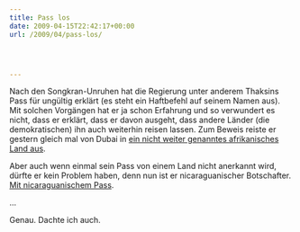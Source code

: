 ```yaml
---
title: Pass los
date: 2009-04-15T22:42:17+00:00
url: /2009/04/pass-los/




---
```

Nach den Songkran-Unruhen hat die Regierung unter anderem Thaksins Pass für ungültig erklärt (es steht ein Haftbefehl auf seinem Namen aus). Mit solchen Vorgängen hat er ja schon Erfahrung und so verwundert es nicht, dass er erklärt, dass er davon ausgeht, dass andere Länder (die demokratischen) ihn auch weiterhin reisen lassen. Zum Beweis reiste er gestern gleich mal von Dubai in [ein nicht weiter genanntes afrikanisches Land aus][1].

Aber auch wenn einmal sein Pass von einem Land nicht anerkannt wird, dürfte er kein Problem haben, denn nun ist er nicaraguanischer Botschafter. [Mit nicaraguanischem Pass][2].

...

Genau. Dachte ich auch.

 [1]: http://www.nationmultimedia.com/news/30100636/Thaksin-travelled--to-Africa-with-his-passport---D
 [2]: http://www.nationmultimedia.com/news/30100631/Thaksin-given-Nicaraguan-passport
